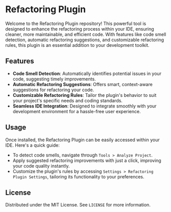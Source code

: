 # Refactoring Plugin

Welcome to the Refactoring Plugin repository! This powerful tool is designed to enhance the refactoring process within your IDE, ensuring cleaner, more maintainable, and efficient code. With features like code smell detection, automatic refactoring suggestions, and customizable refactoring rules, this plugin is an essential addition to your development toolkit.

## Features

- **Code Smell Detection**: Automatically identifies potential issues in your code, suggesting timely improvements.
- **Automatic Refactoring Suggestions**: Offers smart, context-aware suggestions for refactoring your code.
- **Customizable Refactoring Rules**: Tailor the plugin's behavior to suit your project's specific needs and coding standards.
- **Seamless IDE Integration**: Designed to integrate smoothly with your development environment for a hassle-free user experience.

## Usage

Once installed, the Refactoring Plugin can be easily accessed within your IDE. Here's a quick guide:

- To detect code smells, navigate through `Tools > Analyze Project`.
- Apply suggested refactoring improvements with just a click, improving your code quality instantly.
- Customize the plugin's rules by accessing `Settings > Refactoring Plugin Settings`, tailoring its functionality to your preferences.

## License

Distributed under the MIT License. See `LICENSE` for more information.
